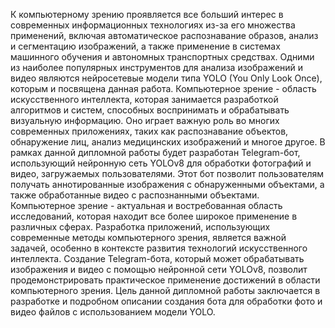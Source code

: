 К компьютерному зрению проявляется все больший интерес в современных информационных технологиях из-за его множества применений, включая автоматическое распознавание образов, анализ и сегментацию изображений, а также применение в системах машинного обучения и автономных транспортных средствах. Одними из наиболее популярных инструментов для анализа изображений и видео являются нейросетевые модели типа YOLO (You Only Look Once), которым и посвящена данная работа.
	Компьютерное зрение - область искусственного интеллекта, которая занимается разработкой алгоритмов и систем, способных воспринимать и обрабатывать визуальную информацию. Оно играет важную роль во многих современных приложениях, таких как распознавание объектов, обнаружение лиц, анализ медицинских изображений и многое другое.
	В рамках данной дипломной работы будет разработан Telegram-бот, использующий нейронную сеть YOLOv8 для обработки фотографий и видео, загружаемых пользователями. Этот бот позволит пользователям получать аннотированные изображения с обнаруженными объектами, а также обработанные видео с распознанными объектами.
	Компьютерное зрение - актуальная и востребованная область исследований, которая находит все более широкое применение в различных сферах. Разработка приложений, использующих современные методы компьютерного зрения, является важной задачей, особенно в контексте развития технологий искусственного интеллекта. Создание Telegram-бота, который может обрабатывать изображения и видео с помощью нейронной сети YOLOv8, позволит продемонстрировать практическое применение достижений в области компьютерного зрения.
	Цель данной дипломной работы заключается в разработке и подробном описании создания бота для обработки фото и видео файлов с использованием модели YOLO.
